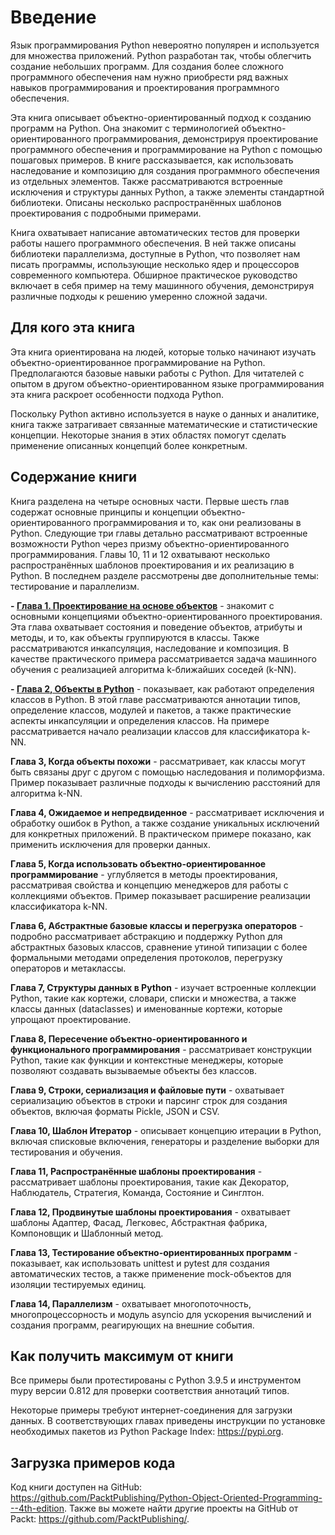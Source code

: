 # Введение

Язык программирования Python невероятно популярен и используется для множества приложений. Python разработан так, чтобы облегчить создание небольших программ. Для создания более сложного программного обеспечения нам нужно приобрести ряд важных навыков программирования и проектирования программного обеспечения.

Эта книга описывает объектно-ориентированный подход к созданию программ на Python. Она знакомит с терминологией объектно-ориентированного программирования, демонстрируя проектирование программного обеспечения и программирование на Python с помощью пошаговых примеров. В книге рассказывается, как использовать наследование и композицию для создания программного обеспечения из отдельных элементов. Также рассматриваются встроенные исключения и структуры данных Python, а также элементы стандартной библиотеки. Описаны несколько распространённых шаблонов проектирования с подробными примерами.

Книга охватывает написание автоматических тестов для проверки работы нашего программного обеспечения. В ней также описаны библиотеки параллелизма, доступные в Python, что позволяет нам писать программы, использующие несколько ядер и процессоров современного компьютера. Обширное практическое руководство включает в себя пример на тему машинного обучения, демонстрируя различные подходы к решению умеренно сложной задачи.

## Для кого эта книга

Эта книга ориентирована на людей, которые только начинают изучать объектно-ориентированное программирование на Python. Предполагаются базовые навыки работы с Python. Для читателей с опытом в другом объектно-ориентированном языке программирования эта книга раскроет особенности подхода Python.

Поскольку Python активно используется в науке о данных и аналитике, книга также затрагивает связанные математические и статистические концепции. Некоторые знания в этих областях помогут сделать применение описанных концепций более конкретным.

## Содержание книги

Книга разделена на четыре основных части. Первые шесть глав содержат основные принципы и концепции объектно-ориентированного программирования и то, как они реализованы в Python. Следующие три главы детально рассматривают встроенные возможности Python через призму объектно-ориентированного программирования. Главы 10, 11 и 12 охватывают несколько распространённых шаблонов проектирования и их реализацию в Python. В последнем разделе рассмотрены две дополнительные темы: тестирование и параллелизм.

**- [Глава 1. Проектирование на основе объектов](chapter_01/chapter1.md)** - знакомит с основными концепциями объектно-ориентированного проектирования. Эта глава охватывает состояния и поведение объектов, атрибуты и методы, и то, как объекты группируются в классы. Также рассматриваются инкапсуляция, наследование и композиция. В качестве практического примера рассматривается задача машинного обучения с реализацией алгоритма k-ближайших соседей (k-NN).

**- [Глава 2, Объекты в Python](chapter_02/chapter2.md)** - показывает, как работают определения классов в Python. В этой главе рассматриваются аннотации типов, определение классов, модулей и пакетов, а также практические аспекты инкапсуляции и определения классов. На примере рассматривается начало реализации классов для классификатора k-NN.

**Глава 3, Когда объекты похожи** - рассматривает, как классы могут быть связаны друг с другом с помощью наследования и полиморфизма. Пример показывает различные подходы к вычислению расстояний для алгоритма k-NN.

**Глава 4, Ожидаемое и непредвиденное** - рассматривает исключения и обработку ошибок в Python, а также создание уникальных исключений для конкретных приложений. В практическом примере показано, как применить исключения для проверки данных.

**Глава 5, Когда использовать объектно-ориентированное программирование** - углубляется в методы проектирования, рассматривая свойства и концепцию менеджеров для работы с коллекциями объектов. Пример показывает расширение реализации классификатора k-NN.

**Глава 6, Абстрактные базовые классы и перегрузка операторов** - подробно рассматривает абстракцию и поддержку Python для абстрактных базовых классов, сравнение утиной типизации с более формальными методами определения протоколов, перегрузку операторов и метаклассы.

**Глава 7, Структуры данных в Python** - изучает встроенные коллекции Python, такие как кортежи, словари, списки и множества, а также классы данных (dataclasses) и именованные кортежи, которые упрощают проектирование.

**Глава 8, Пересечение объектно-ориентированного и функционального программирования** - рассматривает конструкции Python, такие как функции и контекстные менеджеры, которые позволяют создавать вызываемые объекты без классов.

**Глава 9, Строки, сериализация и файловые пути** - охватывает сериализацию объектов в строки и парсинг строк для создания объектов, включая форматы Pickle, JSON и CSV.

**Глава 10, Шаблон Итератор** - описывает концепцию итерации в Python, включая списковые включения, генераторы и разделение выборки для тестирования и обучения.

**Глава 11, Распространённые шаблоны проектирования** - рассматривает шаблоны проектирования, такие как Декоратор, Наблюдатель, Стратегия, Команда, Состояние и Синглтон.

**Глава 12, Продвинутые шаблоны проектирования** - охватывает шаблоны Адаптер, Фасад, Легковес, Абстрактная фабрика, Компоновщик и Шаблонный метод.

**Глава 13, Тестирование объектно-ориентированных программ** - показывает, как использовать unittest и pytest для создания автоматических тестов, а также применение mock-объектов для изоляции тестируемых единиц.

**Глава 14, Параллелизм** - охватывает многопоточность, многопроцессорность и модуль asyncio для ускорения вычислений и создания программ, реагирующих на внешние события.

## Как получить максимум от книги

Все примеры были протестированы с Python 3.9.5 и инструментом mypy версии 0.812 для проверки соответствия аннотаций типов.

Некоторые примеры требуют интернет-соединения для загрузки данных. В соответствующих главах приведены инструкции по установке необходимых пакетов из Python Package Index: https://pypi.org.

## Загрузка примеров кода

Код книги доступен на GitHub: https://github.com/PacktPublishing/Python-Object-Oriented-Programming---4th-edition. Также вы можете найти другие проекты на GitHub от Packt: https://github.com/PacktPublishing/.
